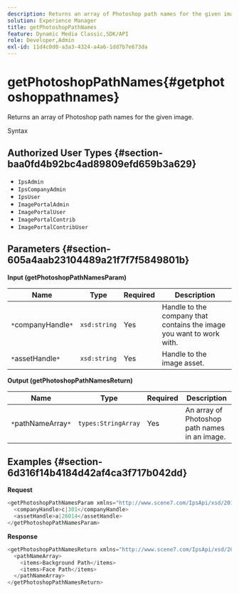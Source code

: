 ```yaml
---
description: Returns an array of Photoshop path names for the given image.
solution: Experience Manager
title: getPhotoshopPathNames
feature: Dynamic Media Classic,SDK/API
role: Developer,Admin
exl-id: 11d4c0d0-a3a3-4324-a4a6-1dd7b7e673da
---
```

# getPhotoshopPathNames{#getphotoshoppathnames}

Returns an array of Photoshop path names for the given image.

 Syntax 

## Authorized User Types {#section-baa0fd4b92bc4ad89809efd659b3a629}

* `IpsAdmin` 
* `IpsCompanyAdmin` 
* `IpsUser` 
* `ImagePortalAdmin` 
* `ImagePortalUser` 
* `ImagePortalContrib` 
* `ImagePortalContribUser`

## Parameters {#section-605a4aab23104489a21f7f7f5849801b}

**Input (getPhotoshopPathNamesParam)** 

|  Name  | Type  | Required  | Description  |
|---|---|---|---|
|  `*`companyHandle`*`  | `xsd:string`  | Yes  | Handle to the company that contains the image you want to work with.  |
|  `*`assetHandle`*`  | `xsd:string`  | Yes  | Handle to the image asset.  |

**Output (getPhotoshopPathNamesReturn)** 

|  Name  | Type  | Required  | Description  |
|---|---|---|---|
|  `*`pathNameArray`*`  | `types:StringArray`  | Yes  | An array of Photoshop path names in an image.  |

## Examples {#section-6d316f14b4184d42af4ca3f717b042dd}

**Request** 

```java
<getPhotoshopPathNamesParam xmlns="http://www.scene7.com/IpsApi/xsd/2012-07-31">
  <companyHandle>c|301</companyHandle>
  <assetHandle>a|26014</assetHandle>
</getPhotoshopPathNamesParam>
```

**Response** 

```java
<getPhotoshopPathNamesReturn xmlns="http://www.scene7.com/IpsApi/xsd/2012-07-31">
  <pathNameArray>
    <items>Background Path</items>
    <items>Face Path</items>
  </pathNameArray>
</getPhotoshopPathNamesReturn>
```
